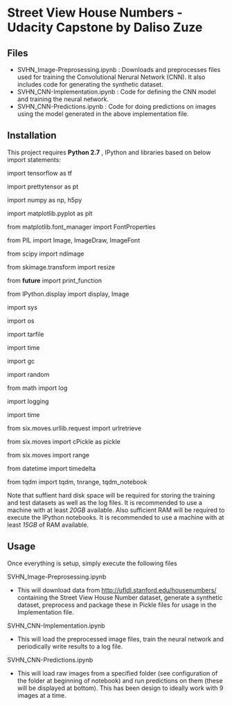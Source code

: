 # Street View House Numbers - Udacity Capstone by Daliso Zuze

## Files

- SVHN_Image-Preprosessing.ipynb : Downloads and preprocesses files used for training the Convolutional Nerural Network (CNN). It also includes code for generating the synthetic dataset.
- SVHN_CNN-Implementation.ipynb : Code for defining the CNN model and training the neural network.
- SVHN_CNN-Predictions.ipynb : Code for doing predictions on images using the model generated in the above implementation file.

## Installation

This project requires **Python 2.7** , IPython and libraries based on below import statements:

import tensorflow as tf

import prettytensor as pt

import numpy as np, h5py

import matplotlib.pyplot as plt

from matplotlib.font_manager import FontProperties

from PIL import Image, ImageDraw, ImageFont

from scipy import ndimage

from skimage.transform import resize

from __future__ import print_function

from IPython.display import display, Image

import sys

import os

import tarfile

import time

import gc

import random

from math import log

import logging

import time

from six.moves.urllib.request import urlretrieve

from six.moves import cPickle as pickle

from six.moves import range

from datetime import timedelta

from tqdm import tqdm, tnrange, tqdm_notebook

Note that suffient hard disk space will be required for storing the training and test datasets as well as the log files. It is recommended to use a machine with at least *20GB* available. Also sufficient RAM will be required to execute the IPython notebooks. It is recommended to use a machine with at least *15GB* of RAM available.

## Usage

Once everything is setup, simply execute the following files

SVHN_Image-Preprosessing.ipynb
- This will download data from http://ufldl.stanford.edu/housenumbers/ containing the Street View House Number dataset, generate a synthetic dataset, preprocess and package these in Pickle files for usage in the Implementation file.

SVHN_CNN-Implementation.ipynb
- This will load the preprocessed image files, train the neural network and periodically write results to a log file.

SVHN_CNN-Predictions.ipynb 
- This will load raw images from a specified folder (see configuration of the folder at beginning of notebook) and run predictions on them (these will be displayed at bottom). This has been design to ideally work with 9 images at a time.

